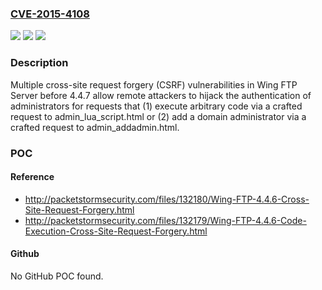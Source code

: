 ### [CVE-2015-4108](https://cve.mitre.org/cgi-bin/cvename.cgi?name=CVE-2015-4108)
![](https://img.shields.io/static/v1?label=Product&message=n%2Fa&color=blue)
![](https://img.shields.io/static/v1?label=Version&message=n%2Fa&color=blue)
![](https://img.shields.io/static/v1?label=Vulnerability&message=n%2Fa&color=brighgreen)

### Description

Multiple cross-site request forgery (CSRF) vulnerabilities in Wing FTP Server before 4.4.7 allow remote attackers to hijack the authentication of administrators for requests that (1) execute arbitrary code via a crafted request to admin_lua_script.html or (2) add a domain administrator via a crafted request to admin_addadmin.html.

### POC

#### Reference
- http://packetstormsecurity.com/files/132180/Wing-FTP-4.4.6-Cross-Site-Request-Forgery.html
- http://packetstormsecurity.com/files/132179/Wing-FTP-4.4.6-Code-Execution-Cross-Site-Request-Forgery.html

#### Github
No GitHub POC found.

